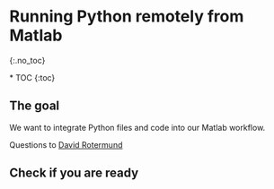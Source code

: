 # Running Python remotely from Matlab
{:.no_toc}

<nav markdown="1" class="toc-class">
* TOC
{:toc}
</nav>

## The goal

We want to integrate Python files and code into our Matlab workflow.  

Questions to [David Rotermund](mailto:davrot@uni-bremen.de)

## Check if you are ready

